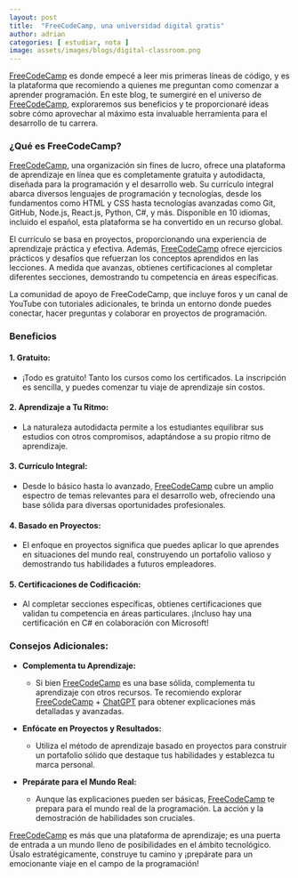 ```yaml
---
layout: post
title:  "FreeCodeCamp, una universidad digital gratis"
author: adrian
categories: [ estudiar, nota ]
image: assets/images/blogs/digital-classroom.png
---
```


[FreeCodeCamp](https://www.freecodecamp.org/) es donde empecé a leer mis primeras líneas de código, y es la plataforma que recomiendo a quienes me preguntan como comenzar a aprender programación. En este blog, te sumergiré en el universo de [FreeCodeCamp](https://www.freecodecamp.org/), exploraremos sus beneficios y te proporcionaré ideas sobre cómo aprovechar al máximo esta invaluable herramienta para el desarrollo de tu carrera.

### ¿Qué es FreeCodeCamp?

[FreeCodeCamp](https://www.freecodecamp.org/), una organización sin fines de lucro, ofrece una plataforma de aprendizaje en línea que es completamente gratuita y autodidacta, diseñada para la programación y el desarrollo web. Su currículo integral abarca diversos lenguajes de programación y tecnologías, desde los fundamentos como HTML y CSS hasta tecnologías avanzadas como Git, GitHub, Node.js, React.js, Python, C#, y más. Disponible en 10 idiomas, incluido el español, esta plataforma se ha convertido en un recurso global.

El currículo se basa en proyectos, proporcionando una experiencia de aprendizaje práctica y efectiva. Además, [FreeCodeCamp](https://www.freecodecamp.org/) ofrece ejercicios prácticos y desafíos que refuerzan los conceptos aprendidos en las lecciones. A medida que avanzas, obtienes certificaciones al completar diferentes secciones, demostrando tu competencia en áreas específicas.

La comunidad de apoyo de FreeCodeCamp, que incluye foros y un canal de YouTube con tutoriales adicionales, te brinda un entorno donde puedes conectar, hacer preguntas y colaborar en proyectos de programación.

### Beneficios

#### 1. **Gratuito:**
   - ¡Todo es gratuito! Tanto los cursos como los certificados. La inscripción es sencilla, y puedes comenzar tu viaje de aprendizaje sin costos.

#### 2. **Aprendizaje a Tu Ritmo:**
   - La naturaleza autodidacta permite a los estudiantes equilibrar sus estudios con otros compromisos, adaptándose a su propio ritmo de aprendizaje.

#### 3. **Currículo Integral:**
   - Desde lo básico hasta lo avanzado, [FreeCodeCamp](https://www.freecodecamp.org/) cubre un amplio espectro de temas relevantes para el desarrollo web, ofreciendo una base sólida para diversas oportunidades profesionales.

#### 4. **Basado en Proyectos:**
   - El enfoque en proyectos significa que puedes aplicar lo que aprendes en situaciones del mundo real, construyendo un portafolio valioso y demostrando tus habilidades a futuros empleadores.

#### 5. **Certificaciones de Codificación:**
   - Al completar secciones específicas, obtienes certificaciones que validan tu competencia en áreas particulares. ¡Incluso hay una certificación en C# en colaboración con Microsoft!

### Consejos Adicionales:

- **Complementa tu Aprendizaje:**
   - Si bien [FreeCodeCamp](https://www.freecodecamp.org/) es una base sólida, complementa tu aprendizaje con otros recursos. Te recomiendo explorar [FreeCodeCamp](https://www.freecodecamp.org/) + [ChatGPT](https://chat.openai.com/) para obtener explicaciones más detalladas y avanzadas.

- **Enfócate en Proyectos y Resultados:**
   - Utiliza el método de aprendizaje basado en proyectos para construir un portafolio sólido que destaque tus habilidades y establezca tu marca personal.

- **Prepárate para el Mundo Real:**
   - Aunque las explicaciones pueden ser básicas, [FreeCodeCamp](https://www.freecodecamp.org/) te prepara para el mundo real de la programación. La acción y la demostración de habilidades son cruciales.

[FreeCodeCamp](https://www.freecodecamp.org/) es más que una plataforma de aprendizaje; es una puerta de entrada a un mundo lleno de posibilidades en el ámbito tecnológico. Úsalo estratégicamente, construye tu camino y ¡prepárate para un emocionante viaje en el campo de la programación!
